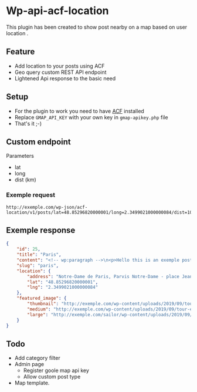 # Wp-api-acf-location

This plugin has been created to show post nearby on a map based on user location .

## Feature
* Add location to your posts using ACF
* Geo query custom REST API endpoint
* Lightened Api response to the basic need


## Setup
* For the plugin to work you need to have [ACF](https://fr.wordpress.org/plugins/advanced-custom-fields/) installed
* Replace ``` GMAP_API_KEY ```  with your own key in ```gmap-apikey.php``` file
* That's it ;-)

## Custom endpoint
Parameters
* lat
* long
* dist (km)

### Exemple request
```
http://exemple.com/wp-json/acf-location/v1/posts/lat=48.85296820000001/long=2.3499021000000084/dist=10/
```

## Exemple response
```json
{
	"id": 25,
	"title": "Paris",
	"content": "<!-- wp:paragraph -->\n<p>Hello this is an exemple post for Wp-api-acf-location</p>\n<!-- /wp:paragraph -->",
	"slug": "paris",
	"location": {
		"address": "Notre-Dame de Paris, Parvis Notre-Dame - place Jean-Paul-II, Paris, France",
		"lat": "48.85296820000001",
		"lng": "2.3499021000000084"
	},
	"featured_image": {
		"thumbnail": "http://exemple.com/wp-content/uploads/2019/09/tour-eiffel-150x150.png",
		"medium": "http://exemple.com/wp-content/uploads/2019/09/tour-eiffel-300x191.png",
		"large": "http://exemple.com/sailor/wp-content/uploads/2019/09/tour-eiffel-1024x651.png"
	}
}
```


## Todo

* Add category filter
* Admin page
    * Register goole map api key
    * Allow custom post type
* Map template.
